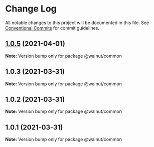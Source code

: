 # Change Log

All notable changes to this project will be documented in this file.
See [Conventional Commits](https://conventionalcommits.org) for commit guidelines.

## [1.0.5](https://github.com/rugggger/lerna-test/compare/v1.0.4...v1.0.5) (2021-04-01)

**Note:** Version bump only for package @walnut/common





## 1.0.3 (2021-03-31)

**Note:** Version bump only for package @walnut/common





## 1.0.2 (2021-03-31)

**Note:** Version bump only for package @walnut/common





## 1.0.1 (2021-03-31)

**Note:** Version bump only for package @walnut/common
